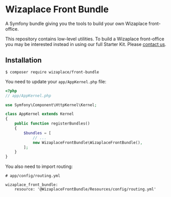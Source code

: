 # Wizaplace Front Bundle

A Symfony bundle giving you the tools to build your own Wizaplace front-office.

This repository contains low-level utilities. To build a Wizaplace front-office you may be interested instead in using our full Starter Kit. Please [contact us](https://www.wizaplace.com/).

## Installation

```
$ composer require wizaplace/front-bundle
```

You need to update your `app/AppKernel.php` file:

```php
<?php
// app/AppKernel.php

use Symfony\Component\HttpKernel\Kernel;

class AppKernel extends Kernel
{
    public function registerBundles()
    {
        $bundles = [
            // ...
            new WizaplaceFrontBundle\WizaplaceFrontBundle(),
        ];
    }
}
```

You also need to import routing:

```
# app/config/routing.yml

wizaplace_front_bundle:
    resource: '@WizaplaceFrontBundle/Resources/config/routing.yml'
```
